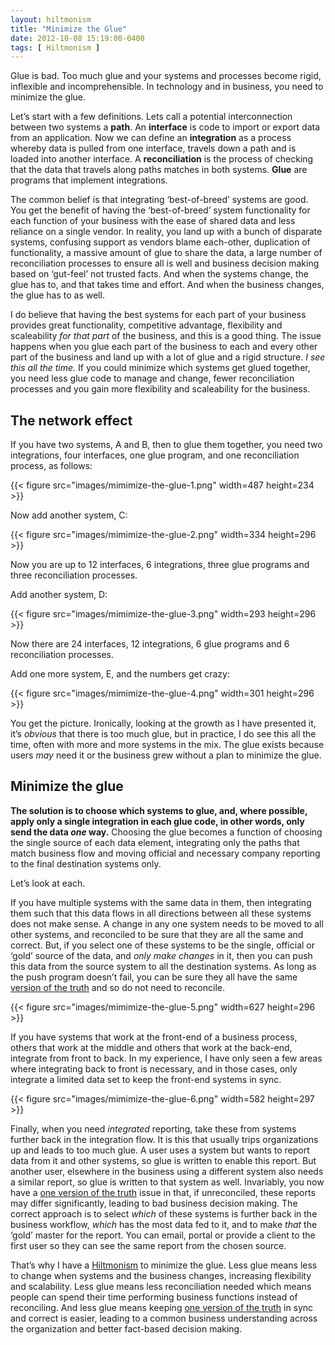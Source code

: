 ```yaml
---
layout: hiltmonism
title: "Minimize the Glue"
date: 2012-10-08 15:19:00-0400
tags: [ Hiltmonism ]
---
```


Glue is bad. Too much glue and your systems and processes become rigid, inflexible and incomprehensible. In technology and in business, you need to minimize the glue.

Let’s start with a few definitions. Lets call a potential interconnection between two systems a **path**. An **interface** is code to import or export data from an application. Now we can define an **integration** as a process whereby data is pulled from one interface, travels down a path and is loaded into another interface. A **reconciliation** is the process of checking that the data that travels along paths matches in both systems. **Glue** are programs that implement integrations.

The common belief is that integrating ‘best-of-breed’ systems are good. You get the benefit of having the ‘best-of-breed’ system functionality for each function of your business with the ease of shared data and less reliance on a single vendor. In reality, you land up with a bunch of disparate systems, confusing support as vendors blame each-other, duplication of functionality, a massive amount of glue to share the data, a large number of reconciliation processes to ensure all is well and business decision making based on ‘gut-feel’ not trusted facts. And when the systems change, the glue has to, and that takes time and effort. And when the business changes, the glue has to as well.

I do believe that having the best systems for each part of your business provides great functionality, competitive advantage, flexibility and scaleability *for that part* of the business, and this is a good thing. The issue happens when you glue each part of the business to each and every other part of the business and land up with a lot of glue and a rigid structure. *I see this all the time.* If you could minimize which systems get glued together, you need less glue code to manage and change, fewer reconciliation processes and you gain more flexibility and scaleability for the business.

## The network effect

If you have two systems, A and B, then to glue them together, you need two integrations, four interfaces, one glue program, and one reconciliation process, as follows:

{{< figure src="images/mimimize-the-glue-1.png" width=487 height=234 >}}

Now add another system, C:

{{< figure src="images/mimimize-the-glue-2.png" width=334 height=296 >}}

Now you are up to 12 interfaces, 6 integrations, three glue programs and three reconciliation processes.

Add another system, D:

{{< figure src="images/mimimize-the-glue-3.png" width=293 height=296 >}}

Now there are 24 interfaces, 12 integrations, 6 glue programs and 6 reconciliation processes.

Add one more system, E, and the numbers get crazy:

{{< figure src="images/mimimize-the-glue-4.png" width=301 height=296 >}}

You get the picture. Ironically, looking at the growth as I have presented it, it’s *obvious* that there is too much glue, but in practice, I do see this all the time, often with more and more systems in the mix. The glue exists because users *may* need it or the business grew without a plan to minimize the glue.

## Minimize the glue

**The solution is to choose which systems to glue, and, where possible, apply only a single integration in each glue code, in other words, only send the data *one* way.** Choosing the glue becomes a function of choosing the single source of each data element, integrating only the paths that match business flow and moving official and necessary company reporting to the final destination systems only.

Let’s look at each.

If you have multiple systems with the same data in them, then integrating them such that this data flows in all directions between all these systems does not make sense. A change in any one system needs to be moved to all other systems, and reconciled to be sure that they are all the same and correct. But, if you select one of these systems to be the single, official or ‘gold’ source of the data, and *only make changes* in it, then you can push this data from the source system to all the destination systems. As long as the push program doesn’t fail, you can be sure they all have the same [version of the truth](https://hiltmon.com/blog/2011/12/23/hiltmonism-one-version-of-the-truth/) and so do not need to reconcile.

{{< figure src="images/mimimize-the-glue-5.png" width=627 height=296 >}}

If you have systems that work at the front-end of a business process, others that work at the middle and others that work at the back-end, integrate from front to back. In my experience, I have only seen a few areas where integrating back to front is necessary, and in those cases, only integrate a limited data set to keep the front-end systems in sync.

{{< figure src="images/mimimize-the-glue-6.png" width=582 height=297 >}}

Finally, when you need *integrated* reporting, take these from systems further back in the integration flow. It is this that usually trips organizations up and leads to too much glue. A user uses a system but wants to report data from it and other systems, so glue is written to enable this report. But another user, elsewhere in the business using a different system also needs a similar report, so glue is written to that system as well. Invariably, you now have a [one version of the truth](https://hiltmon.com/blog/2011/12/23/hiltmonism-one-version-of-the-truth/) issue in that, if unreconciled, these reports may differ significantly, leading to bad business decision making. The correct approach is to select *which* of these systems is further back in the business workflow, *which* has the most data fed to it, and to make *that* the ‘gold’ master for the report. You can email, portal or provide a client to the first user so they can see the same report from the chosen source.

That’s why I have a [Hiltmonism](https://hiltmon.com/blog/categories/hiltmonism/) to minimize the glue. Less glue means less to change when systems and the business changes, increasing flexibility and scalability. Less glue means less reconciliation needed which means people can spend their time performing business functions instead of reconciling. And less glue means keeping [one version of the truth](https://hiltmon.com/blog/2011/12/23/hiltmonism-one-version-of-the-truth/) in sync and correct is easier, leading to a common business understanding across the organization and better fact-based decision making.
